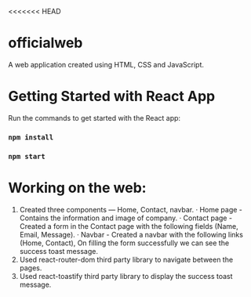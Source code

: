 <<<<<<< HEAD
# officialweb

A web application created using HTML, CSS and JavaScript.
# Getting Started with React App

Run the commands to get started with the React app:
### `npm install`
### `npm start`

# Working on the web:
1) Created three components — Home, Contact, navbar.
    · Home page - Contains the information and image of company.
    · Contact page - Created a form in the Contact page with the following fields (Name, Email, Message).
    · Navbar - Created a navbar with the following links (Home, Contact), On filling the form successfully we can see the success toast message.
2) Used react-router-dom third party library to navigate between the pages.
3) Used react-toastify third party library to display the success toast message.